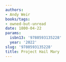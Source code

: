 ```yaml
---
authors:
- Andy Weir
books/tags:
- owned-but-unread
date: 1800-04-22
params:
  isbn13: '9780593135228'
  year: '2022'
slug: '9780593135228'
title: Project Hail Mary
---
```


<!--more-->